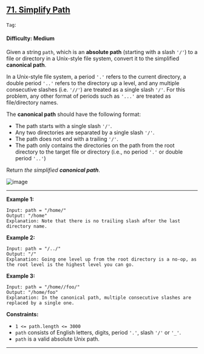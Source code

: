 ## [71. Simplify Path](https://leetcode.com/problems/simplify-path/)

```Tag```:

#### Difficulty: Medium

Given a string ```path```, which is an __absolute path__ (starting with a slash ```'/'```) to a file or directory in a Unix-style file system, convert it to the simplified __canonical path__.

In a Unix-style file system, a period ```'.'``` refers to the current directory, a double period ```'..'``` refers to the directory up a level, and any multiple consecutive slashes (i.e. ```'//'```) are treated as a single slash ```'/'```. For this problem, any other format of periods such as ```'...'``` are treated as file/directory names.

The __canonical path__ should have the following format:

- The path starts with a single slash ```'/'```.
- Any two directories are separated by a single slash ```'/'```.
- The path does not end with a trailing ```'/'```.
- The path only contains the directories on the path from the root directory to the target file or directory (i.e., no period ```'.'``` or double period ```'..'```)

Return _the simplified **canonical path**_.

![image](https://user-images.githubusercontent.com/35042430/231329579-10b7c3c7-f2b7-4e61-8a5a-9fa4e83d59b7.png)

---

__Example 1:__
```
Input: path = "/home/"
Output: "/home"
Explanation: Note that there is no trailing slash after the last directory name.
```

__Example 2:__
```
Input: path = "/../"
Output: "/"
Explanation: Going one level up from the root directory is a no-op, as the root level is the highest level you can go.
```

__Example 3:__
```
Input: path = "/home//foo/"
Output: "/home/foo"
Explanation: In the canonical path, multiple consecutive slashes are replaced by a single one.
```

__Constraints:__

- ```1 <= path.length <= 3000```
- ```path``` consists of English letters, digits, period ```'.'```, slash ```'/'``` or ```'_'```.
- ```path``` is a valid absolute Unix path.

---

